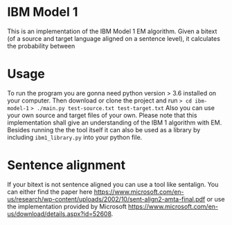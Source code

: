 # IBM Model 1

This is an implementation of the IBM Model 1 EM algorithm.
Given a bitext (of a source and target language aligned on a sentence level), 
it calculates the probability between 

# Usage
To run the program you are gonna need python version > 3.6 installed on 
your computer. Then download or clone the project and run
`> cd ibm-model-1`
`> ./main.py test-source.txt test-target.txt`
Also you can use your own source and target files of your own. Please note
that this implementation shall give an understanding of the IBM 1 algorithm with
EM.  
Besides running the the tool itself it can also be used as a library by 
including `ibm1_library.py` into your python file.

# Sentence alignment
If your bitext is not sentence aligned you can use a tool like sentalign.
You can either find the paper here 
https://www.microsoft.com/en-us/research/wp-content/uploads/2002/10/sent-align2-amta-final.pdf 
or use the implementation provided by Microsoft 
https://www.microsoft.com/en-us/download/details.aspx?id=52608.
